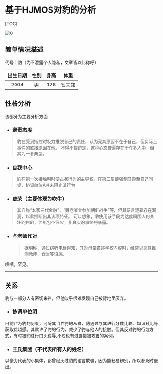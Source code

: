 # 基于HJMOS对豹的分析

[TOC]

![0]()

## 简单情况描述

代号：豹（为不泄露个人隐私，文章皆以此称呼）

| 出生日期 | 性别 | 身高 |  体重  |
| :------: | :--: | :--: | :----: |
|   2004   |  男  | 178  | 暂未知 |

## 性格分析

该部分为主要分析方面

- ### 避责态度

> 豹在受到指控时极力推脱自己的责任，认为究其原因不在于自己，但实际上事件的直接原因在他。
> 不得不提的是，这种心态普遍存在于许多人中，但其为一者典型。

- ### 自我中心

> 豹在第一次接触明时便占据行为的主导权，在第二周便强制其搬至自己同桌，协调单位A并未阻止其行为

- ### 虚荣（主要体现为吹牛）

> 其自称“本家三代金融”、“舅老爷曾参加朝鲜战争”等，但其语言逻辑存在漏洞，以此推断出其该项特征。
> 可以想象，豹使用该手段为达成周围人的关注的目的，但纸包不住火，非真实的事终将暴露。

- ### 与老师作对

  > 据明称，通过窃听电话得知，其对母亲描述学校内容时，经常以恶意推测教师、食堂等设施。

啧啧，罕见。

------

## 关系

豹与一部分人有密切来往，但他似乎很难发现自己被背地里厌弃。

- ### 协调单位明

目前作为豹的同桌，可将其当作豹的从者，豹通过与其进行分数比较、知识对比等获取优越感。其默许了豹的行为，减少了豹与他人的接触。但其反对豹的行为方式，有时被豹进行口头侮辱,不过也有过直接被攻击的案例。

- ### 王氏集团（不代表所有人的姓名）

以豪为代表的小集体，都曾经历过豹的语言欺骗，因为能轻易辨别，所以都及时退出。


